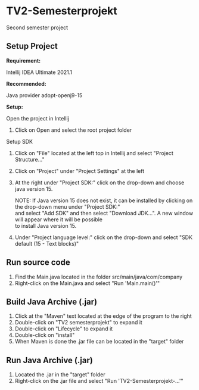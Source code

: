 # TV2-Semesterprojekt
Second semester project

## Setup Project 
__Requirement:__

Intellij IDEA Ultimate 2021.1

__Recommended:__

Java provider adopt-openj9-15

__Setup:__

Open the project in Intellij

1. Click on Open and select the root project folder

Setup SDK

1. Click on "File" located at the left top in Intellij and select "Project Structure..."
2. Click on "Project" under "Project Settings" at the left
3. At the right under "Project SDK:" click on the drop-down and choose java version 15.

   NOTE: If Java version 15 does not exist, it can be installed by clicking on the drop-down menu under "Project SDK:"<br>
   and select "Add SDK" and then select "Download JDK...". A new window will appear where it will be possible<br>
   to install Java version 15.

4. Under "Project language level:" click on the drop-down and select "SDK default (15 - Text blocks)"

## Run source code

1. Find the Main.java located in the folder src/main/java/com/company
2. Right-click on the Main.java and select "Run 'Main.main()'"

## Build Java Archive (.jar)

1. Click at the "Maven" text located at the edge of the program to the right
2. Double-click on "TV2 semesterprojekt" to expand it
3. Double-click on "Lifecycle" to expand it
4. Double-click on "install"
5. When Maven is done the .jar file can be located in the "target" folder

## Run Java Archive (.jar)

1. Located the .jar in the "target" folder
1. Right-click on the .jar file and select "Run 'TV2-Semesterprojekt-...'"
